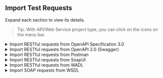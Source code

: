 ## Import Test Requests

Expand each section to view its details. 

> Tip: With API/Web Service project type, you can click on the icons on the menu bar. 

<details><summary>Import RESTful requests from OpenAPI Specification 3.0</summary>

> You need a Katalon Studio Enterprise license.

To import a service definition with OpenAPI 3.0, please do as follows:

1. Open or create a project then import the service definition in two ways:

* With a API/Web Service project type, click on the OpenAPI icon and select the **Import OpenAPI 3** option; or

   <img src="https://github.com/katalon-studio/docs-images/raw/master/katalon-studio/docs/import-openapi30/icon.png" width=56%>

* In **Tests Explorer**, right-click on any folder of **Object Repository** and select **Import > From OpenAPI 3**.

   <img src="https://github.com/katalon-studio/docs-images/raw/master/katalon-studio/docs/import-openapi30/rightclick.png" width=70%>

3. In the displayed dialog, browse your **OpenAPI 3.0** local file or enter an OpenAPI 3 URL, and click **OK**.

   <img src="https://github.com/katalon-studio/docs-images/raw/master/katalon-studio/docs/import-openapi30/browse.png" width=70%>

</details>

<details><summary>Import RESTful requests from OpenAPI 2.0 (Swagger)</summary>

1. Open or create a project then import the service definition in two ways:

* With a API/Web Service project type, click on the OpenAPI icon and select the **Import OpenAPI 2 (Swagger)** option; or

   <img src="https://github.com/katalon-studio/docs-images/raw/master/katalon-studio/docs/import-rest-requests-from-swagger-20/import.png" width=56%>

* In **Tests Explorer**, right-click on any folder of **Object Repository** and select **Import > From OpenAPI 2 (Swagger)**.

   <img src="https://github.com/katalon-studio/docs-images/raw/master/katalon-studio/docs/import-rest-requests-from-swagger-20/import-via-object.png" width=70%>

3. In the displayed dialog, browse your **Swagger** local file or enter an OpenAPI 2 (Swagger) URL, and click **OK**.

   <img src="https://github.com/katalon-studio/docs-images/raw/master/katalon-studio/docs/import-rest-requests-from-swagger-20/browse.png" width=70%>

</details>

<details><summary>Import RESTful requests from Postman</summary>
   
To import test requests from Postman, please do as folows:

1. Export your Postman collection to JSON. See the instruction [here](https://learning.getpostman.com/docs/postman/collections/data_formats/#exporting-and-importing-postman-data). 

2. In Katalon Studio, with an API/Web Service project, click on the Postman icon

   <img src="https://github.com/katalon-studio/docs-images/raw/master/katalon-studio/docs/import-postman/postman.png" width=100%>

3. In the displayed dialog, browse your exported Postman local file and click **OK**.

   <img src="https://github.com/katalon-studio/docs-images/raw/master/katalon-studio/docs/import-postman/browser.png" width=100%>

The corresponding test requests will be imported into folder Postman.

</details>

<details><summary>Import RESTful requests from SoapUI</summary>

1. Open or create a project then

* Click on the **Import Rest Services from SoapUI** icon (only available for API/Web Service project type); or

   <img src="https://github.com/katalon-studio/docs-images/raw/master/katalon-studio/docs/import-soapui/icon.png">

* In **Tests Explorer**, right-click on any folder of **Object Repository** and select **Import > From SoapUI**

   <img src="https://github.com/katalon-studio/docs-images/raw/master/katalon-studio/docs/import-soapui/rightclick.png">

3. In the displayed dialog, browse to your **SoapUI** project and click **OK**.

   <img src="https://github.com/katalon-studio/docs-images/raw/master/katalon-studio/docs/import-soapui/browse.png">

</details>

<details><summary>Import RESTful requests from WADL</summary>

You can use an example WADL Description provided [here](https://www.w3.org/Submission/wadl/#x3-40001.3).

1. Open or create a project then import the service definition in two ways:

* With a API/Web Service project type, click on the **Import WADL** icon; or

   <img src="https://github.com/katalon-studio/docs-images/raw/master/katalon-studio/docs/import-wadl/icon.png" width=302>

* In **Tests Explorer**, right-click on any folder of **Object Repository** and select **Import > From WADL**

   <img src="https://github.com/katalon-studio/docs-images/raw/master/katalon-studio/docs/import-wadl/rightclick.png" width=589>

2. In the displayed dialog, browse your **WADL** local file and click **OK**.

   <img src="https://github.com/katalon-studio/docs-images/raw/master/katalon-studio/docs/import-wadl/browse.png" width=399>

</details>

<details><summary>Import SOAP requests from WSDL</summary>

To import a WSDL file to your project, please do as follows:

1. In **Tests Explorer**, right-click on any folder of **Object Repository**
2. Select **Import > From WSDL**
   <img src="https://github.com/katalon-studio/docs-images/raw/master/katalon-studio/docs/import-soap-requests-from-wsdl/import-wsdl-rightclick.png" width=512 >

3. In the **URL** field of the **Import WSDL** dialog, specify either a remote WSDL URL or a path of a local WSDL file (e.g., [http://www.dneonline.com/calculator.asmx?WSDL](http://www.dneonline.com/calculator.asmx?WSDL)).
4. Click **OK**. Katalon Studio loads the file and generates SOAP request objects.

If you have created an **API/Web Service** project, click on the **Import WSDL** icon on the main toolbar to display the **Import WSDL** dialog in step 3.

<img src="https://github.com/katalon-studio/docs-images/raw/master/katalon-studio/docs/import-soap-requests-from-wsdl/import-wsdl-icon.png" width=412 >

</details>

